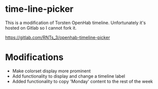 # time-line-picker

This is a modification of Torsten OpenHab timeline. Unfortunately it's hosted on Gitlab so I cannot fork it.

https://gitlab.com/RNTs_3/openhab-timeline-picker

# Modifications
- Make colorset display more prominent
- Add functionality to display and change a timeline label
- Added functionality to copy 'Monday' content to the rest of the week
